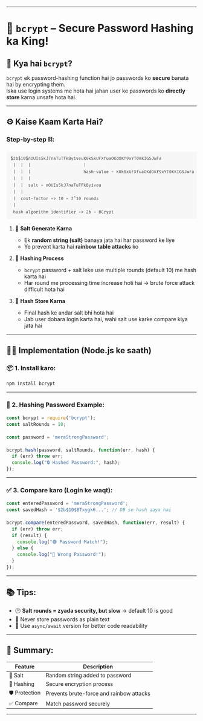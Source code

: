 
---

# 🔐 `bcrypt` – Secure Password Hashing ka King!

## 📌 Kya hai `bcrypt`?

`bcrypt` ek password-hashing function hai jo passwords ko **secure** banata hai by encrypting them.  
Iska use login systems me hota hai jahan user ke passwords ko **directly store** karna unsafe hota hai.

---

## ⚙️ Kaise Kaam Karta Hai?

### Step-by-step ⛓️:
![alt text](image.png)
1. 🧂 **Salt Generate Karna**  
   - Ek **random string (salt)** banaya jata hai har password ke liye  
   - Ye prevent karta hai **rainbow table attacks** ko

2. 🔄 **Hashing Process**  
   - `bcrypt` password + salt leke use multiple rounds (default 10) me hash karta hai  
   - Har round me processing time increase hoti hai → brute force attack difficult hota hai

3. 💾 **Hash Store Karna**  
   - Final hash ke andar salt bhi hota hai  
   - Jab user dobara login karta hai, wahi salt use karke compare kiya jata hai

---

## 🧑‍💻 Implementation (Node.js ke saath)

### 📦 1. Install karo:
```bash
npm install bcrypt
```

---

### 🔏 2. Hashing Password Example:

```js
const bcrypt = require('bcrypt');
const saltRounds = 10;

const password = 'meraStrongPassword';

bcrypt.hash(password, saltRounds, function(err, hash) {
  if (err) throw err;
  console.log("🔒 Hashed Password:", hash);
});
```

---

### ✅ 3. Compare karo (Login ke waqt):

```js
const enteredPassword = 'meraStrongPassword';
const savedHash = '$2b$10$8Txygk6...'; // DB se hash aaya hai

bcrypt.compare(enteredPassword, savedHash, function(err, result) {
  if (err) throw err;
  if (result) {
    console.log("🟢 Password Match!");
  } else {
    console.log("🔴 Wrong Password!");
  }
});
```

---

## 📚 Tips:

- 🕐 **Salt rounds = zyada security, but slow** → default 10 is good
- 🚫 Never store passwords as plain text
- 🔁 Use `async/await` version for better code readability

---

## 🧠 Summary:

| Feature         | Description |
|----------------|-------------|
| 🧂 Salt         | Random string added to password |
| 🔐 Hashing      | Secure encryption process |
| 🛡️ Protection   | Prevents brute-force and rainbow attacks |
| ✅ Compare      | Match password securely |

---


